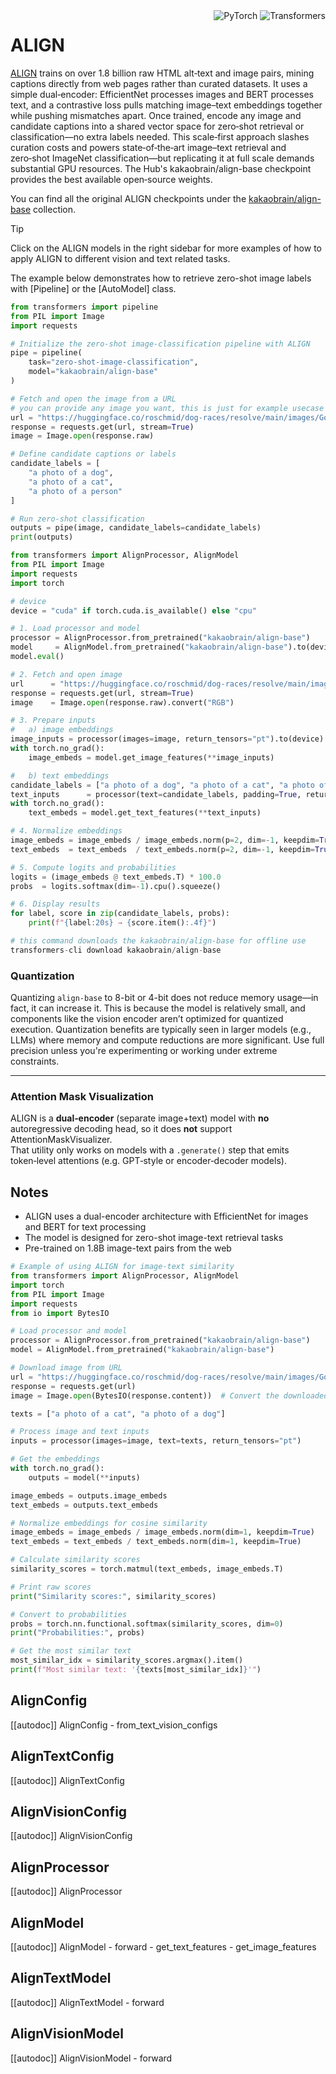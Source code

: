 <!--Copyright 2023 The HuggingFace Team. All rights reserved.

Licensed under the Apache License, Version 2.0 (the "License"); you may not use this file except in compliance with
the License. You may obtain a copy of the License at

http://www.apache.org/licenses/LICENSE-2.0

Unless required by applicable law or agreed to in writing, software distributed under the License is distributed on
an "AS IS" BASIS, WITHOUT WARRANTIES OR CONDITIONS OF ANY KIND, either express or implied. See the License for the
specific language governing permissions and limitations under the License.

⚠️ Note that this file is in Markdown but contain specific syntax for our doc-builder (similar to MDX) that may not be
rendered properly in your Markdown viewer.

-->
<div style="float: right;">
  <div class="flex flex-wrap space-x-1">
    <img alt="PyTorch" src="https://img.shields.io/badge/PyTorch-DE3412?style=flat&logo=pytorch&logoColor=white">
    <img alt="Transformers" src="https://img.shields.io/badge/Transformers-6B5B95?style=flat&logo=transformers&logoColor=white">
  </div>
</div>

# ALIGN

[ALIGN](https://huggingface.co/papers/2102.05918) trains on over 1.8 billion raw HTML alt‑text and image pairs, mining captions directly from web pages rather than curated datasets. It uses a simple dual‑encoder: EfficientNet processes images and BERT processes text, and a contrastive loss pulls matching image–text embeddings together while pushing mismatches apart. Once trained, encode any image and candidate captions into a shared vector space for zero‑shot retrieval or classification—no extra labels needed. This scale‑first approach slashes curation costs and powers state‑of‑the‑art image–text retrieval and zero‑shot ImageNet classification—but replicating it at full scale demands substantial GPU resources. The Hub's kakaobrain/align-base checkpoint provides the best available open‑source weights.

You can find all the original ALIGN checkpoints under the [kakaobrain/align-base](https://huggingface.co/kakaobrain/align-base) collection.

> [!TIP]
> Click on the ALIGN models in the right sidebar for more examples of how to apply ALIGN to different vision and text related tasks.

The example below demonstrates how to retrieve zero-shot image labels with [Pipeline] or the [AutoModel] class.

<hfoptions id="usage">  
<hfoption id="Pipeline">

```py
from transformers import pipeline
from PIL import Image
import requests

# Initialize the zero-shot image-classification pipeline with ALIGN
pipe = pipeline(
    task="zero-shot-image-classification",
    model="kakaobrain/align-base"
)

# Fetch and open the image from a URL
# you can provide any image you want, this is just for example usecase
url = "https://huggingface.co/roschmid/dog-races/resolve/main/images/Golden_Retriever.jpg"
response = requests.get(url, stream=True)
image = Image.open(response.raw)

# Define candidate captions or labels
candidate_labels = [
    "a photo of a dog",
    "a photo of a cat",
    "a photo of a person"
]

# Run zero-shot classification
outputs = pipe(image, candidate_labels=candidate_labels)
print(outputs)
```

</hfoption>
<hfoption id="AutoModel">

```py
from transformers import AlignProcessor, AlignModel
from PIL import Image
import requests
import torch

# device
device = "cuda" if torch.cuda.is_available() else "cpu"

# 1. Load processor and model
processor = AlignProcessor.from_pretrained("kakaobrain/align-base")
model     = AlignModel.from_pretrained("kakaobrain/align-base").to(device)
model.eval()

# 2. Fetch and open image
url      = "https://huggingface.co/roschmid/dog-races/resolve/main/images/Golden_Retriever.jpg"
response = requests.get(url, stream=True)
image    = Image.open(response.raw).convert("RGB")

# 3. Prepare inputs
#   a) image embeddings
image_inputs = processor(images=image, return_tensors="pt").to(device)
with torch.no_grad():
    image_embeds = model.get_image_features(**image_inputs)

#   b) text embeddings
candidate_labels = ["a photo of a dog", "a photo of a cat", "a photo of a person"]
text_inputs      = processor(text=candidate_labels, padding=True, return_tensors="pt").to(device)
with torch.no_grad():
    text_embeds = model.get_text_features(**text_inputs)

# 4. Normalize embeddings
image_embeds = image_embeds / image_embeds.norm(p=2, dim=-1, keepdim=True)
text_embeds  = text_embeds  / text_embeds.norm(p=2, dim=-1, keepdim=True)

# 5. Compute logits and probabilities
logits = (image_embeds @ text_embeds.T) * 100.0
probs  = logits.softmax(dim=-1).cpu().squeeze()

# 6. Display results
for label, score in zip(candidate_labels, probs):
    print(f"{label:20s} → {score.item():.4f}")
```

</hfoption>
<hfoption id="transformers-cli">

```py
# this command downloads the kakaobrain/align-base for offline use
transformers-cli download kakaobrain/align-base
```

</hfoption>
</hfoptions>

### Quantization

Quantizing `align-base` to 8-bit or 4-bit does not reduce memory usage—in fact, it can increase it. This is because the model is relatively small, and components like the vision encoder aren’t optimized for quantized execution. Quantization benefits are typically seen in larger models (e.g., LLMs) where memory and compute reductions are more significant. Use full precision unless you're experimenting or working under extreme constraints.

---

### Attention Mask Visualization

ALIGN is a **dual‑encoder** (separate image+text) model with **no** autoregressive decoding head, so it does **not** support AttentionMaskVisualizer.  
That utility only works on models with a `.generate()` step that emits token‑level attentions (e.g. GPT‑style or encoder‑decoder models).

## Notes

- ALIGN uses a dual-encoder architecture with EfficientNet for images and BERT for text processing
- The model is designed for zero-shot image-text retrieval tasks
- Pre-trained on 1.8B image-text pairs from the web

```py
# Example of using ALIGN for image-text similarity
from transformers import AlignProcessor, AlignModel
import torch
from PIL import Image
import requests
from io import BytesIO

# Load processor and model
processor = AlignProcessor.from_pretrained("kakaobrain/align-base")
model = AlignModel.from_pretrained("kakaobrain/align-base")

# Download image from URL
url = "https://huggingface.co/roschmid/dog-races/resolve/main/images/Golden_Retriever.jpg"
response = requests.get(url)
image = Image.open(BytesIO(response.content))  # Convert the downloaded bytes to a PIL Image

texts = ["a photo of a cat", "a photo of a dog"]

# Process image and text inputs
inputs = processor(images=image, text=texts, return_tensors="pt")

# Get the embeddings
with torch.no_grad():
    outputs = model(**inputs)

image_embeds = outputs.image_embeds
text_embeds = outputs.text_embeds

# Normalize embeddings for cosine similarity
image_embeds = image_embeds / image_embeds.norm(dim=1, keepdim=True)
text_embeds = text_embeds / text_embeds.norm(dim=1, keepdim=True)

# Calculate similarity scores
similarity_scores = torch.matmul(text_embeds, image_embeds.T)

# Print raw scores
print("Similarity scores:", similarity_scores)

# Convert to probabilities
probs = torch.nn.functional.softmax(similarity_scores, dim=0)
print("Probabilities:", probs)

# Get the most similar text
most_similar_idx = similarity_scores.argmax().item()
print(f"Most similar text: '{texts[most_similar_idx]}'")
```

## AlignConfig

[[autodoc]] AlignConfig - from_text_vision_configs

## AlignTextConfig

[[autodoc]] AlignTextConfig

## AlignVisionConfig

[[autodoc]] AlignVisionConfig

## AlignProcessor

[[autodoc]] AlignProcessor

## AlignModel

[[autodoc]] AlignModel - forward - get_text_features - get_image_features

## AlignTextModel

[[autodoc]] AlignTextModel - forward

## AlignVisionModel

[[autodoc]] AlignVisionModel - forward
